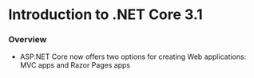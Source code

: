 # Introduction to .NET Core 3.1

### Overview
- ASP.NET Core now offers two options for creating Web applications: MVC apps and Razor Pages apps